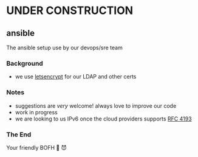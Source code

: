 # UNDER CONSTRUCTION

## ansible
The ansible setup use by our devops/sre team

### Background
- we use [letsencrypt](https://letsencrypt.org/) for our LDAP and other certs
 
### Notes
- suggestions are *very* welcome! always love to improve our code
- work in progress
- we are looking to us IPv6 once the cloud providers supports [RFC 4193](https://datatracker.ietf.org/doc/html/rfc4193)

### The End
Your friendly BOFH 🦄 😈          
